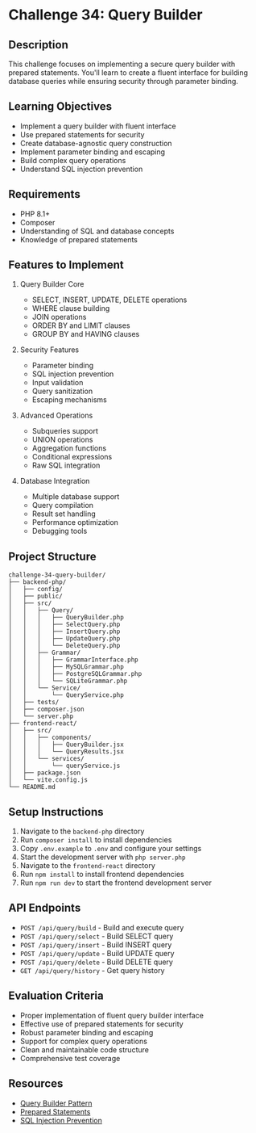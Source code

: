 # Challenge 34: Query Builder

## Description
This challenge focuses on implementing a secure query builder with prepared statements. You'll learn to create a fluent interface for building database queries while ensuring security through parameter binding.

## Learning Objectives
- Implement a query builder with fluent interface
- Use prepared statements for security
- Create database-agnostic query construction
- Implement parameter binding and escaping
- Build complex query operations
- Understand SQL injection prevention

## Requirements
- PHP 8.1+
- Composer
- Understanding of SQL and database concepts
- Knowledge of prepared statements

## Features to Implement
1. Query Builder Core
   - SELECT, INSERT, UPDATE, DELETE operations
   - WHERE clause building
   - JOIN operations
   - ORDER BY and LIMIT clauses
   - GROUP BY and HAVING clauses

2. Security Features
   - Parameter binding
   - SQL injection prevention
   - Input validation
   - Query sanitization
   - Escaping mechanisms

3. Advanced Operations
   - Subqueries support
   - UNION operations
   - Aggregation functions
   - Conditional expressions
   - Raw SQL integration

4. Database Integration
   - Multiple database support
   - Query compilation
   - Result set handling
   - Performance optimization
   - Debugging tools

## Project Structure
```
challenge-34-query-builder/
├── backend-php/
│   ├── config/
│   ├── public/
│   ├── src/
│   │   ├── Query/
│   │   │   ├── QueryBuilder.php
│   │   │   ├── SelectQuery.php
│   │   │   ├── InsertQuery.php
│   │   │   ├── UpdateQuery.php
│   │   │   └── DeleteQuery.php
│   │   ├── Grammar/
│   │   │   ├── GrammarInterface.php
│   │   │   ├── MySQLGrammar.php
│   │   │   ├── PostgreSQLGrammar.php
│   │   │   └── SQLiteGrammar.php
│   │   └── Service/
│   │       └── QueryService.php
│   ├── tests/
│   ├── composer.json
│   └── server.php
├── frontend-react/
│   ├── src/
│   │   ├── components/
│   │   │   ├── QueryBuilder.jsx
│   │   │   └── QueryResults.jsx
│   │   └── services/
│   │       └── queryService.js
│   ├── package.json
│   └── vite.config.js
└── README.md
```

## Setup Instructions
1. Navigate to the `backend-php` directory
2. Run `composer install` to install dependencies
3. Copy `.env.example` to `.env` and configure your settings
4. Start the development server with `php server.php`
5. Navigate to the `frontend-react` directory
6. Run `npm install` to install frontend dependencies
7. Run `npm run dev` to start the frontend development server

## API Endpoints
- `POST /api/query/build` - Build and execute query
- `POST /api/query/select` - Build SELECT query
- `POST /api/query/insert` - Build INSERT query
- `POST /api/query/update` - Build UPDATE query
- `POST /api/query/delete` - Build DELETE query
- `GET /api/query/history` - Get query history

## Evaluation Criteria
- Proper implementation of fluent query builder interface
- Effective use of prepared statements for security
- Robust parameter binding and escaping
- Support for complex query operations
- Clean and maintainable code structure
- Comprehensive test coverage

## Resources
- [Query Builder Pattern](https://en.wikipedia.org/wiki/Query_builder_pattern)
- [Prepared Statements](https://www.php.net/manual/en/pdo.prepared-statements.php)
- [SQL Injection Prevention](https://owasp.org/www-community/attacks/SQL_Injection)